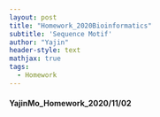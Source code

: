 ```yaml
---
layout: post
title: "Homework_2020Bioinformatics"
subtitle: 'Sequence Motif'
author: "Yajin"
header-style: text
mathjax: true
tags:
  - Homework
---
```


#### YajinMo_Homework_2020/11/02